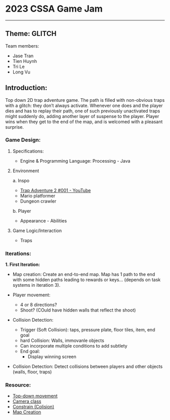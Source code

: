 # 2023 CSSA Game Jam

---

## Theme: GLITCH

Team members:

- Jase Tran
- Tien Huynh
- Tri Le
- Long Vu

## Introduction:

Top down 2D trap adventure game. The path is filled with non-obvious traps with a glitch: they don’t always activate. Whenever one does and the player dies and has to replay their path, one of such previously unactivated traps might suddenly do, adding another layer of suspense to the player. Player wins when they get to the end of the map, and is welcomed with a pleasant surprise.

### Game Design:

1. Specifications:

    - Engine & Programming Language: Processing - Java

2. Environment

    a. Inspo
     - [Trap Adventure 2 #001 - YouTube](https://www.youtube.com/watch?v=C1ObitoLwhM)
     - Mario platformer
     - Dungeon crawler

    b. Player 
      - Appearance
       - Abilities

3. Game Logic/Interaction

   - Traps

### Iterations:

**1. First Iteration:**

- Map creation: Create an end-to-end map. Map has 1 path to the end with some hidden paths leading to rewards or keys… (depends on task systems in iteration 3).
- Player movement: 
    - 4 or 8 directions?
    - Shoot? (COuld have hidden walls that reflect the shoot)
- Collision Detection:
    - Trigger (Soft Collision): taps, pressure plate, floor tiles, item, end goal
    - hard Collision: Walls, immovanle objects
    - Can incorporate multiple conditions to add subtlety
    - End goal: 
        - Display winning screen
    
- Collision Detection: Detect collisions between players and other objects (walls, floor, traps)

### Resource:

- [Top-down movement](https://discourse.processing.org/t/top-down-game-template/22770)
- [Camera class](https://processing.org/reference/camera_.html)
- [Constrain (Colision)](https://processing.org/examples/constrain.html)
- [Map Creation](https://openprocessing.org/sketch/1627352)
